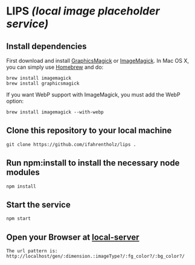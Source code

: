 # LIPS _(local image placeholder service)_

## Install dependencies 
First download and install [GraphicsMagick](http://www.graphicsmagick.org/) or [ImageMagick](http://www.imagemagick.org/). In Mac OS X, you can simply use [Homebrew](http://mxcl.github.io/homebrew/) and do:

    brew install imagemagick
    brew install graphicsmagick

If you want WebP support with ImageMagick, you must add the WebP option:

    brew install imagemagick --with-webp


## Clone this repository to your local machine

    git clone https://github.com/ifahrentholz/lips .


## Run npm:install to install the necessary node modules
 
    npm install
    
    
## Start the service

    npm start
    
    
## Open your Browser at [local-server](http://localhost:3000/gen/800x800.png/fff/bada55)

    The url pattern is:
    http://localhost/gen/:dimension.:imageType?/:fg_color?/:bg_color?/
